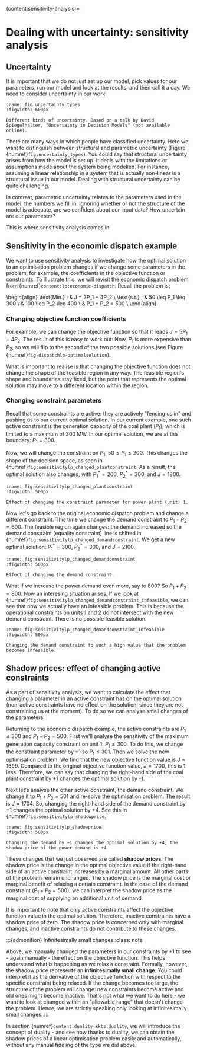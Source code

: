 (content:sensitivity-analysis)=

# Dealing with uncertainty: sensitivity analysis

## Uncertainty

It is important that we do not just set up our model, pick values for our parameters, run our model and look at the results, and then call it a day. We need to consider uncertainty in our work.

```{figure} ../images/uncertainty-types.jpg
:name: fig:uncertainty_types
:figwidth: 600px

Different kinds of uncertainty. Based on a talk by David Spiegelhalter, "Uncertainty in Decision Models" (not available online).
```

There are many ways in which people have classified uncertainty. Here we want to distinguish between structural and parametric uncertainty (Figure {numref}`fig:uncertainty_types`). You could say that structural uncertainty arises from how the model is set up. It deals with the limitations or assumptions made about the system being modelled. For instance, assuming a linear relationship in a system that is actually non-linear is a structural issue in our model. Dealing with structural uncertainty can be quite challenging.

In contrast, parametric uncertainty relates to the parameters used in the model: the numbers we fill in. Ignoring whether or not the structure of the model is adequate, are we confident about our input data? How uncertain are our parameters?

This is where sensitivity analysis comes in.

## Sensitivity in the economic dispatch example

We want to use sensitivity analysis to investigate how the optimal solution to an optimisation problem changes if we change some parameters in the problem, for example, the coefficients in the objective function or constraints. To illustrate this, we will revisit the economic dispatch problem from {numref}`content:lp:economic-dispatch`. Recall the problem is:

\begin{align}
    \text{Min.} \; & J = 3P_1 + 4P_2 \\
    \text{s.t.} \; & 50 \leq P_1 \leq 300 \\
    & 100 \leq P_2 \leq 400 \\
    & P_1 + P_2 = 500 \\
\end{align}


### Changing objective function coefficients

For example, we can change the objective function so that it reads $J = 5P_1 + 4P_2$. The result of this is easy to work out: Now, $P_1$ is more expensive than $P_2$, so we will flip to the second of the two possible solutions (see Figure {numref}`fig-dispatchlp-optimalsolution`).

What is important to realise is that changing the objective function does not change the shape of the feasible region in any way. The feasible region's shape and boundaries stay fixed, but the point that represents the optimal solution may move to a different location within the region.

### Changing constraint parameters

Recall that some constraints are active: they are actively "fencing us in" and pushing us to our current optimal solution. In our current example, one such active constraint is the generation capacity of the coal plant ($P_1$), which is limited to a maximum of 300 MW. In our optimal solution, we are at this boundary: $P_1 = 300$.

Now, we will change the constraint on $P_1$: $50 \leq P_1 \leq 200$. This changes the shape of the decision space, as seen in {numref}`fig:sensitivitylp_changed_plantconstraint`. As a result, the optimal solution also changes, with $P_1^* = 200$, $P_2^* = 300$, and $J = 1800$.

```{figure} ../images-built/fig_sensitivitylp_changed_plantconstraint.jpg
:name: fig:sensitivitylp_changed_plantconstraint
:figwidth: 500px

Effect of changing the constraint parameter for power plant (unit) 1.
```

Now let's go back to the original economic dispatch problem and change a different constraint. This time we change the demand constraint to $P_1 + P_2 = 600$. The feasible region again changes: the demand increased so the demand constraint (equality constraint) line is shifted in {numref}`fig:sensitivitylp_changed_demandconstraint`. We get a new optimal solution: $P_1^* = 300$, $P_2^* = 300$, and $J = 2100$.

```{figure} ../images-built/fig_sensitivitylp_changed_demandconstraint.jpg
:name: fig:sensitivitylp_changed_demandconstraint
:figwidth: 500px

Effect of changing the demand constraint.
```

What if we increase the power demand even more, say to 800? So  $P_1 + P_2 = 800$. Now an interesing situation arises. If we look at {numref}`fig:sensitivitylp_changed_demandconstraint_infeasible`, we can see that now we actually have an infeasible problem. This is because the operational constraints on units 1 and 2 do not intersect with the new demand constraint. There is no possible feasible solution.

```{figure} ../images-built/fig_sensitivitylp_changed_demandconstraint_infeasible.jpg
:name: fig:sensitivitylp_changed_demandconstraint_infeasible
:figwidth: 500px

Changing the demand constraint to such a high value that the problem becomes infeasible.
```

## Shadow prices: effect of changing active constraints

As a part of sensitivity analysis, we want to calculate the effect that changing a parameter in an active constraint has on the optimal solution (non-active constraints have no effect on the solution, since they are not constraining us at the moment). To do so we can analyse small changes of the parameters.

Returning to the economic dispatch example, the active constraints are $P_1 \leq 300$ and $P_1 + P_2 = 500$. First we'll analyse the sensitivity of the maximum generation capacity constraint on unit 1: $P_1 \leq 300$. To do this, we change the constraint parameter by $+1$ so $P_1 \leq 301$. Then we solve the new optimisation problem. We find that the new objective function value is $J = 1699$. Compared to the original objective function value, $J = 1700$, this is 1 less. Therefore, we can say that changing the right-hand side of the coal plant constraint by +1 changes the optimal solution by -1.

Next let's analyse the other active constraint, the demand constraint. We change it to $P_1 + P_2 = 501$ and re-solve the optimisation problem. The result is $J = 1704$. So, changing the right-hand side of the demand constraint by +1 changes the optimal solution by +4. See this in {numref}`fig:sensitivitylp_shadowprice`.

```{figure} ../images-built/fig_sensitivitylp_shadowprice.jpg
:name: fig:sensitivitylp_shadowprice
:figwidth: 500px

Changing the demand by +1 changes the optimal solution by +4; the shadow price of the power demand is +4
```

These changes that we just observed are called **shadow prices**. The shadow price is the change in the optimal objective value if the right-hand side of an active constraint increases by a marginal amount. All other parts of the problem remain unchanged. The shadow price is the marginal cost or marginal benefit of relaxing a certain constraint. In the case of the demand constraint ($P_1 + P_2 = 500$), we can interpret the shadow price as the marginal cost of supplying an additional unit of demand.

It is important to note that only active constraints affect the objective function value in the optimal solution. Therefore, inactive constraints have a shadow price of zero. The shadow price is concerned only with marginal changes, and inactive constraints do not contribute to these changes.

:::{admonition} Infinitesimally small changes
:class: note

Above, we manually changed the parameters in our constraints by +1 to see - again manually - the effect on the objective function. This helps understand what is happening as we relax a constraint. Formally, however, the shadow price represents an **infinitesimally small change**. You could interpret it as the derivative of the objective function with respect to the specific constraint being relaxed. If the change becomes too large, the structure of the problem will change: new constraints become active and old ones might become inactive. That's not what we want to do here - we want to look at changed within an "allowable range" that doesn't change the problem. Hence, we are strictly speaking only looking at infinitesimally small changes.
:::

In section {numref}`content:duality-kkts:duality`, we will introduce the concept of duality - and see how thanks to duality, we can obtain the shadow prices of a linear optimisation problem easily and automatically, without any manual fiddling of the type we did above.

